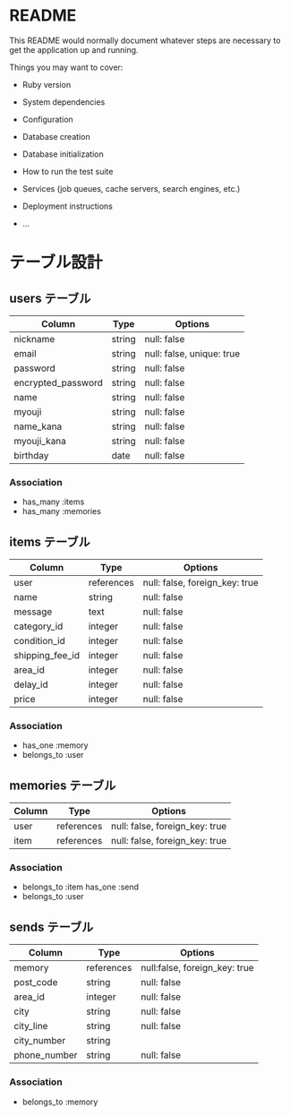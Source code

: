 # README

This README would normally document whatever steps are necessary to get the
application up and running.

Things you may want to cover:

* Ruby version

* System dependencies

* Configuration

* Database creation

* Database initialization

* How to run the test suite

* Services (job queues, cache servers, search engines, etc.)

* Deployment instructions

* ...

# テーブル設計

## users テーブル

| Column             | Type   | Options     |
| ------------------ | ------ | ----------- |
| nickname           | string | null: false |
| email              | string | null: false, unique: true|
| password           | string | null: false | 
| encrypted_password | string | null: false |
| name               | string | null: false |
| myouji             | string | null: false | 
| name_kana          | string | null: false | 
| myouji_kana        | string | null: false |
| birthday           | date   | null: false |
### Association

- has_many :items
- has_many :memories

## items テーブル

| Column | Type         | Options     |
| ------ | ------       | ----------- |
| user   | references   | null: false, foreign_key: true |
| name   | string       | null: false |
| message| text         | null: false  | 
| category_id | integer | null: false |
| condition_id | integer | null: false |
| shipping_fee_id| integer | null: false|
| area_id   | integer   | null: false |
| delay_id  | integer   | null: false |
| price  | integer      | null: false | 

### Association

- has_one  :memory
- belongs_to :user

## memories テーブル

| Column | Type       | Options                        |
| ------ | ---------- | ------------------------------ |
| user   | references | null: false, foreign_key: true |
| item   | references | null: false, foreign_key: true |

### Association

- belongs_to :item
  has_one    :send
- belongs_to :user

## sends テーブル

| Column  | Type       | Options                        |
| ------- | ---------- | ------------------------------ |
| memory  | references | null:false, foreign_key: true  | 
| post_code | string   | null: false                    |
| area_id   | integer  | null: false                    |
| city    | string     | null: false                    |
| city_line | string   | null: false                    |
| city_number| string  |                                |
| phone_number | string | null: false                   |
### Association

- belongs_to :memory